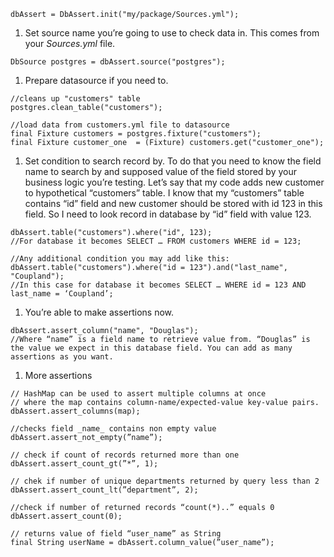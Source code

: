 
```
dbAssert = DbAssert.init("my/package/Sources.yml");
```
  1. Set source name you’re going to use to check data in. This comes from your _Sources.yml_ file.
```
DbSource postgres = dbAssert.source("postgres");
```
  1. Prepare datasource if you need to.
```
//cleans up "customers" table
postgres.clean_table("customers");

//load data from customers.yml file to datasource
final Fixture customers = postgres.fixture("customers");
final Fixture customer_one  = (Fixture) customers.get("customer_one");
```
  1. Set condition to search record by. To do that you need to know the field name to search by and supposed value of the field stored by your business logic you’re testing. Let’s say that my code adds new customer to hypothetical “customers” table. I know that my “customers” table contains “id” field and new customer should be stored with id 123 in this field. So I need to look record in database by “id” field with value 123.
```
dbAssert.table("customers").where("id", 123); 
//For database it becomes SELECT … FROM customers WHERE id = 123;

//Any additional condition you may add like this:
dbAssert.table("customers").where("id = 123").and("last_name", "Coupland");
//In this case for database it becomes SELECT … WHERE id = 123 AND last_name = ‘Coupland’;
```
  1. You’re able to make assertions now.
```
dbAssert.assert_column("name", "Douglas");
//Where “name” is a field name to retrieve value from. “Douglas” is the value we expect in this database field. You can add as many assertions as you want.
```
  1. More assertions
```
// HashMap can be used to assert multiple columns at once
// where the map contains column-name/expected-value key-value pairs.
dbAssert.assert_columns(map);

//checks field _name_ contains non empty value
dbAssert.assert_not_empty(”name”);

// check if count of records returned more than one
dbAssert.assert_count_gt(”*”, 1);

// chek if number of unique departments returned by query less than 2
dbAssert.assert_count_lt(”department”, 2);

//check if number of returned records “count(*)..” equals 0
dbAssert.assert_count(0);

// returns value of field “user_name” as String
final String userName = dbAssert.column_value(”user_name”);
```